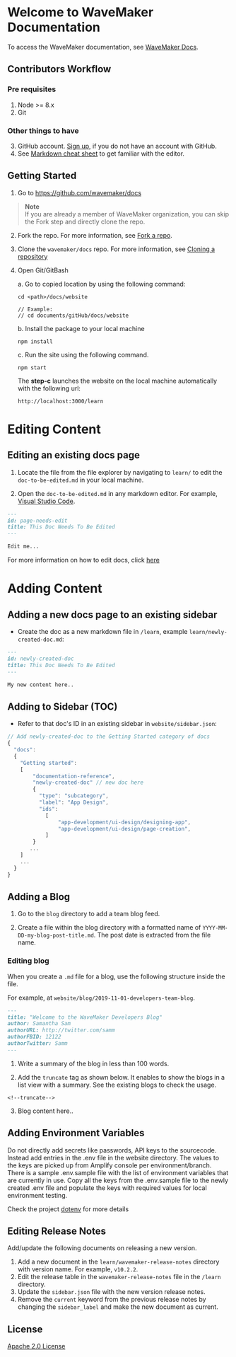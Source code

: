 # Welcome to WaveMaker Documentation

To access the WaveMaker documentation, see [WaveMaker Docs](https://wavemaker.com/learn/).

## Contributors Workflow

### Pre requisites 

1.	Node >= 8.x 
2.	Git

### Other things to have
3.	GitHub account. [Sign up](https://github.com/join?), if you do not have an account with GitHub. 
4.	See [Markdown cheat sheet](https://guides.github.com/features/mastering-markdown/) to get familiar with the editor. 


## Getting Started 
1.	Go to https://github.com/wavemaker/docs

> **Note**  
> If you are already a member of WaveMaker organization, you can skip the Fork step and directly clone the repo. 

2.	Fork the repo. For more information, see [Fork a repo](https://help.github.com/en/github/getting-started-with-github/fork-a-repo). 

3.	Clone the `wavemaker/docs` repo. For more information, see [Cloning a repository](https://help.github.com/en/github/creating-cloning-and-archiving-repositories/cloning-a-repository)

4.	Open Git/GitBash  

    a.	Go to copied location by using the following command:

    ```
    cd <path>/docs/website

    // Example: 
    // cd documents/gitHub/docs/website
    ```
    b.	Install the package to your local machine
    ```
    npm install
    ```
    c.	Run the site using the following command. 
    ```
    npm start
    ```
    The **step-c** launches the website on the local machine automatically with the following url:

    `http://localhost:3000/learn`

# Editing Content

## Editing an existing docs page

1. Locate the file from the file explorer by navigating to `learn/` to edit the `doc-to-be-edited.md` in your local machine.

2. Open the `doc-to-be-edited.md` in any markdown editor. For example, [Visual Studio Code](https://code.visualstudio.com/download). 


```markdown
---
id: page-needs-edit
title: This Doc Needs To Be Edited
---

Edit me...
```

For more information on how to edit docs, click [here](https://docusaurus.io/docs/en/navigation)

# Adding Content

## Adding a new docs page to an existing sidebar

- Create the doc as a new markdown file in `/learn`, example `learn/newly-created-doc.md`:

```md
---
id: newly-created-doc
title: This Doc Needs To Be Edited
---

My new content here..
```

## Adding to Sidebar (TOC)

- Refer to that doc's ID in an existing sidebar in `website/sidebar.json`:

```javascript
// Add newly-created-doc to the Getting Started category of docs
{
  "docs": 
  {
    "Getting started": 
    [
        "documentation-reference", 
        "newly-created-doc" // new doc here  
        {
          "type": "subcategory",
          "label": "App Design",
          "ids": 
            [ 
                "app-development/ui-design/designing-app",            
                "app-development/ui-design/page-creation",            
            ]
        } 
       ...                      
    ]
    ...
  }
}
```

## Adding a Blog

1. Go to the `blog` directory to add a team blog feed. 

2. Create a file within the blog directory with a formatted name of `YYYY-MM-DD-my-blog-post-title.md`. The post date is extracted from the file name.

### Editing blog

When you create a `.md` file for a blog, use the following structure inside the file. 

For example, at `website/blog/2019-11-01-developers-team-blog`. 

```markdown
---
title: "Welcome to the WaveMaker Developers Blog"
author: Samantha Sam
authorURL: http://twitter.com/samm
authorFBID: 12122
authorTwitter: Samm
---
```
1. Write a summary of the blog in less than 100 words.

2. Add the `truncate` tag as shown below. It enables to show the blogs in a list view with a summary. See the existing blogs to check the usage.

```
<!--truncate-->
```
3. Blog content here..


## Adding Environment Variables

Do not directly add secrets like passwords, API keys to the sourcecode. Instead add entries in the .env file in the website directory. The values to the keys are picked up from Amplify console per environment/branch. There is a sample .env.sample file with the list of environment variables that are currently in use. Copy all the keys from the .env.sample file to the newly created .env file and populate the keys with required values for local environment testing.

Check the project [dotenv](https://github.com/motdotla/dotenv) for more details

## Editing Release Notes

Add/update the following documents on releasing a new version.

1. Add a new document in the `learn/wavemaker-release-notes` directory with version name. For example, `v10.2.2`. 
2. Edit the release table in the `wavemaker-release-notes` file in the `/learn` directory.  
3. Update the `sidebar.json` file with the new version release notes.
4. Remove the `current` keyword from the previous release notes by changing the `sidebar_label` and make the new document as current. 


## License
[Apache 2.0 License](License)





